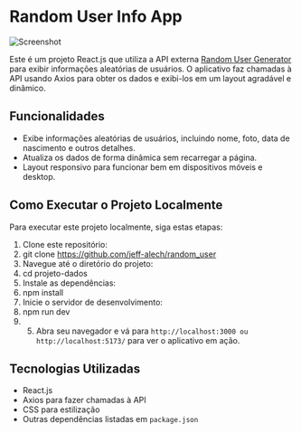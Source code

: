 # Random User Info App

![Screenshot](https://i.imgur.com/FfTb9ox.png)

Este é um projeto React.js que utiliza a API externa [Random User Generator](https://randomuser.me) para exibir informações aleatórias de usuários. O aplicativo faz chamadas à API usando Axios para obter os dados e exibi-los em um layout agradável e dinâmico.

## Funcionalidades

- Exibe informações aleatórias de usuários, incluindo nome, foto, data de nascimento e outros detalhes.
- Atualiza os dados de forma dinâmica sem recarregar a página.
- Layout responsivo para funcionar bem em dispositivos móveis e desktop.

## Como Executar o Projeto Localmente

Para executar este projeto localmente, siga estas etapas:

1. Clone este repositório:
2. git clone https://github.com/jeff-alech/random_user
3. Navegue até o diretório do projeto:
4. cd projeto-dados
5. Instale as dependências:
6. npm install
7. Inicie o servidor de desenvolvimento:
8. npm run dev
9. 5. Abra seu navegador e vá para `http://localhost:3000 ou http://localhost:5173/` para ver o aplicativo em ação.

## Tecnologias Utilizadas

- React.js
- Axios para fazer chamadas à API
- CSS para estilização
- Outras dependências listadas em `package.json`


